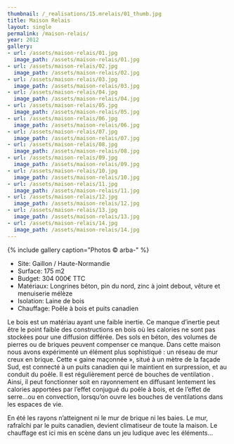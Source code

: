 ```yaml
---
thumbnail: /_realisations/15.mrelais/01_thumb.jpg
title: Maison Relais
layout: single
permalink: /maison-relais/
year: 2012
gallery:
- url: /assets/maison-relais/01.jpg
  image_path: /assets/maison-relais/01.jpg
- url: /assets/maison-relais/02.jpg
  image_path: /assets/maison-relais/02.jpg
- url: /assets/maison-relais/03.jpg
  image_path: /assets/maison-relais/03.jpg
- url: /assets/maison-relais/04.jpg
  image_path: /assets/maison-relais/04.jpg
- url: /assets/maison-relais/05.jpg
  image_path: /assets/maison-relais/05.jpg
- url: /assets/maison-relais/06.jpg
  image_path: /assets/maison-relais/06.jpg
- url: /assets/maison-relais/07.jpg
  image_path: /assets/maison-relais/07.jpg
- url: /assets/maison-relais/08.jpg
  image_path: /assets/maison-relais/08.jpg
- url: /assets/maison-relais/09.jpg
  image_path: /assets/maison-relais/09.jpg
- url: /assets/maison-relais/10.jpg
  image_path: /assets/maison-relais/10.jpg
- url: /assets/maison-relais/11.jpg
  image_path: /assets/maison-relais/11.jpg
- url: /assets/maison-relais/12.jpg
  image_path: /assets/maison-relais/12.jpg
- url: /assets/maison-relais/13.jpg
  image_path: /assets/maison-relais/13.jpg
- url: /assets/maison-relais/14.jpg
  image_path: /assets/maison-relais/14.jpg
---
```



{% include gallery caption="Photos © arba-" %}

  * Site: Gaillon / Haute-Normandie
  * Surface: 175 m2
  * Budget: 304 000€ TTC
  * Matériaux: Longrines béton, pin du nord, zinc à joint debout, vêture et menuiserie mélèze
  * Isolation: Laine de bois
  * Chauffage: Poêle à bois et puits canadien

Le bois est un matériau ayant une faible inertie. Ce manque d’inertie peut être le point faible des constructions en bois où les calories ne sont pas stockées pour une diffusion différée. Des sols en béton, des volumes de pierres ou de briques peuvent compenser ce manque.
Dans cette maison nous avons expérimenté un élément plus sophistiqué :  un réseau de mur creux en brique.
Cette « gaine maçonnée », situé à un mètre de la façade Sud, est connecté à un puits canadien qui le maintient en surpression, et au conduit du poêle.
Il est régulièrement percé de bouches de ventilation .
Ainsi, il peut fonctionner soit en rayonnement en diffusant lentement les calories apportées par l’effet conjugué du poêle à bois, et de l’effet de serre…ou en convection, lorsqu’on ouvre les bouches de ventilations dans les espaces de vie.

En été les rayons n’atteignent ni le mur de brique ni les baies. Le mur, rafraîchi par le puits canadien, devient climatiseur de toute la maison. Le chauffage est ici mis en scène dans un jeu ludique avec les éléments…